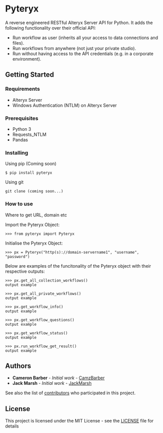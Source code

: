 # Pyteryx

A reverse engineered RESTful Alteryx Server API for Python. It adds the following functionality over their official API:
- Run workflow as user (inherits all your access to data connections and files).
- Run workflows from anywhere (not just your private studio).
- Run without having access to the API credentials (e.g. in a corporate environment).

## Getting Started

### Requirements

- Alteryx Server
- Windows Authentication (NTLM) on Alteryx Server

### Prerequisites

- Python 3
- Requests_NTLM
- Pandas

### Installing

Using pip (Coming soon)

```
$ pip install pyteryx
```

Using git 
```
git clone (coming soon...)
```

### How to use 

Where to get URL, domain etc

Import the Pyteryx Object:
```
>>> from pyteryx import Pyteryx
```
Initialise the Pyteryx Object:
```
>>> px = Pyteryx("http(s)://domain-servername1", "username", "password")
```
Below are examples of the funcitonality of 
the Pyteryx object with their respective outputs:
```
>>> px.get_all_collection_workflows()
output example

>>> px.get_all_private_workflows()
output example

>>> px.get_workflow_info()
output example

>>> px.get_workflow_questions()
output example

>>> px.get_workflow_status()
output example

>>> px.run_workflow_get_result()
output example
```

## Authors

* **Cameron Barber**  - *Initial work* - [CamzBarber](https://github.com/camzbarber)
* **Jack Marsh**      - *Initial work* - [JackMarsh](https://github.com/jackmarsh)

See also the list of [contributors](https://github.com/CamzBarber/Pyteryx/contributors) who participated in this project.

## License

This project is licensed under the MIT License - see the [LICENSE](LICENSE) file for details
